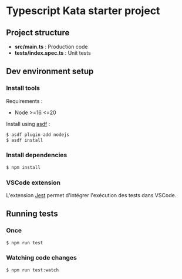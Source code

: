 # Typescript Kata starter project

## Project structure

- **src/main.ts** : Production code
- **tests/index.spec.ts** : Unit tests

## Dev environment setup

### Install tools
Requirements : 
 - Node  >=16 <=20

Install using [asdf](https://asdf-vm.com/) : 
```sh
$ asdf plugin add nodejs
$ asdf install
```

### Install dependencies
```sh
$ npm install
```

### VSCode extension

L'extension [Jest](https://marketplace.visualstudio.com/items?itemName=Orta.vscode-jest) permet d'intégrer l'exécution des tests dans VSCode.

## Running tests
### Once
```sh
$ npm run test
```

### Watching code changes
```sh
$ npm run test:watch
```